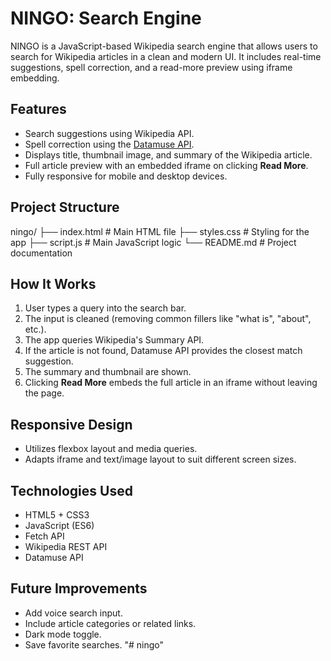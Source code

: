 # NINGO: Search Engine

NINGO is a JavaScript-based Wikipedia search engine that allows users to search for Wikipedia articles in a clean and modern UI. It includes real-time suggestions, spell correction, and a read-more preview using iframe embedding.

## Features

- Search suggestions using Wikipedia API.
- Spell correction using the [Datamuse API](https://www.datamuse.com/api/).
- Displays title, thumbnail image, and summary of the Wikipedia article.
- Full article preview with an embedded iframe on clicking **Read More**.
- Fully responsive for mobile and desktop devices.

## Project Structure

ningo/
├── index.html # Main HTML file
├── styles.css # Styling for the app
├── script.js # Main JavaScript logic
└── README.md # Project documentation

## How It Works

1. User types a query into the search bar.
2. The input is cleaned (removing common fillers like "what is", "about", etc.).
3. The app queries Wikipedia's Summary API.
4. If the article is not found, Datamuse API provides the closest match suggestion.
5. The summary and thumbnail are shown.
6. Clicking **Read More** embeds the full article in an iframe without leaving the page.

## Responsive Design

- Utilizes flexbox layout and media queries.
- Adapts iframe and text/image layout to suit different screen sizes.

## Technologies Used

- HTML5 + CSS3
- JavaScript (ES6)
- Fetch API
- Wikipedia REST API
- Datamuse API

## Future Improvements

- Add voice search input.
- Include article categories or related links.
- Dark mode toggle.
- Save favorite searches.
"# ningo" 
